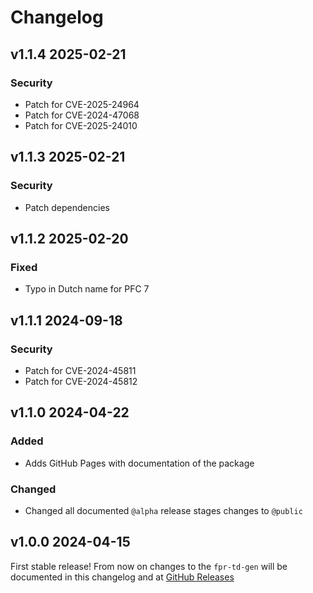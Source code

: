 # Changelog
## v1.1.4 2025-02-21
### Security
* Patch for CVE-2025-24964
* Patch for CVE-2024-47068
* Patch for CVE-2025-24010

## v1.1.3 2025-02-21
### Security
* Patch dependencies

## v1.1.2 2025-02-20
### Fixed
* Typo in Dutch name for PFC 7

## v1.1.1 2024-09-18
### Security
* Patch for CVE-2024-45811
* Patch for CVE-2024-45812

## v1.1.0 2024-04-22
### Added
* Adds GitHub Pages with documentation of the package

### Changed
* Changed all documented `@alpha` release stages changes to `@public`

## v1.0.0 2024-04-15
First stable release! From now on changes to the `fpr-td-gen` will be documented in this changelog and at [GitHub Releases](https://github.com/AgroCares/fpr-td-gen/releases)
